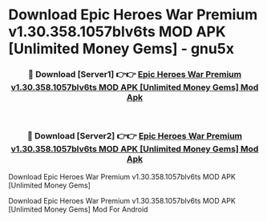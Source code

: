 # Download Epic Heroes War Premium v1.30.358.1057blv6ts MOD APK [Unlimited Money Gems] - gnu5x


<div align="center">
<h3>🔴 Download [Server1] 👉👉 <a href="https://apk-comot.site?title=Epic_Heroes_War_Premium_v1.30.358.1057blv6ts_MOD_APK_[Unlimited_Money_Gems]">Epic Heroes War Premium v1.30.358.1057blv6ts MOD APK [Unlimited Money Gems] Mod Apk</a></h3><br>
<h3>🔴 Download [Server2] 👉👉 <a href="https://apk-comot.site?title=Epic_Heroes_War_Premium_v1.30.358.1057blv6ts_MOD_APK_[Unlimited_Money_Gems]">Epic Heroes War Premium v1.30.358.1057blv6ts MOD APK [Unlimited Money Gems] Mod Apk</a></h3>
</div>



Download Epic Heroes War Premium v1.30.358.1057blv6ts MOD APK [Unlimited Money Gems] 

Download Epic Heroes War Premium v1.30.358.1057blv6ts MOD APK [Unlimited Money Gems] Mod For Android